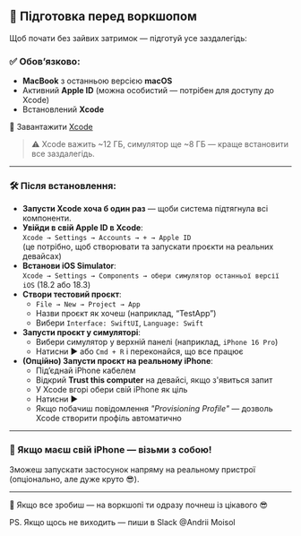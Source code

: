 ## 🧰 Підготовка перед воркшопом 

Щоб почати без зайвих затримок — підготуй усе заздалегідь:

### ✅ Обов’язково:
- **MacBook** з останньою версією **macOS**
- Активний **Apple ID** (можна особистий — потрібен для доступу до Xcode)
- Встановлений **Xcode**

🔗 Завантажити [Xcode](https://developer.apple.com/services-account/download?path=/Developer_Tools/Xcode_16.2/Xcode_16.2.xip)

> ⚠️ Xcode важить ~12 ГБ, симулятор ще ~8 ГБ — краще встановити все заздалегідь. 

---

### 🛠 Після встановлення:
- **Запусти Xcode хоча б один раз** — щоби система підтягнула всі компоненти.
- **Увійди в свій Apple ID в Xcode**:  
  `Xcode → Settings → Accounts → + → Apple ID`  
  (це потрібно, щоб створювати та запускати проєкти на реальних девайсах)
- **Встанови iOS Simulator**:  
  `Xcode → Settings → Components → обери симулятор останньої версії iOS` (18.2 або 18.3)
- **Створи тестовий проєкт**:
  - `File → New → Project → App`
  - Назви проєкт як хочеш (наприклад, “TestApp”)
  - Вибери `Interface: SwiftUI`, `Language: Swift`
- **Запусти проєкт у симуляторі**:
  - Вибери симулятор у верхній панелі (наприклад, `iPhone 16 Pro`)
  - Натисни ▶︎ або `Cmd + R` і переконайся, що все працює
- **(Опційно) Запусти проєкт на реальному iPhone**:
  - Під’єднай iPhone кабелем
  - Відкрий **Trust this computer** на девайсі, якщо з'явиться запит
  - У Xcode вгорі обери свій iPhone як ціль
  - Натисни ▶︎
  - Якщо побачиш повідомлення *"Provisioning Profile"* — дозволь Xcode створити профіль автоматично

---

### 📱 Якщо маєш свій iPhone — візьми з собою!

Зможеш запускати застосунок напряму на реальному пристрої (опціонально, але дуже круто 😎).

---

🔹 Якщо все зробиш — на воркшопі ти одразу почнеш із цікавого 😎

PS. Якщо щось не виходить — пиши в Slack @Andrii Moisol
